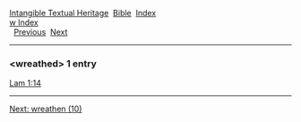 [Intangible Textual Heritage](../../index)  [Bible](../index) 
[Index](index)   
[w Index](_w_)  
  [Previous](c12624)  [Next](c12626) 

------------------------------------------------------------------------

### &lt;wreathed&gt; 1 entry

[Lam 1:14](../kjv/lam001.htm#014)  

------------------------------------------------------------------------

[Next: wreathen (10)](c12626)
